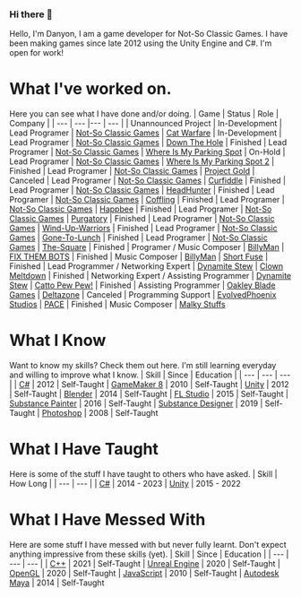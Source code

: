 ### Hi there 👋
Hello, I'm Danyon, I am a game developer for Not-So Classic Games. I have been making games since late 2012 using the Unity Engine and C#.
I'm open for work!

# What I've worked on.
Here you can see what I have done and/or doing.
| Game | Status | Role | Company |
| --- | --- |--- | --- |
| Unannounced Project | In-Development | Lead Programer | [Not-So Classic Games](https://www.notsoclassicgames.com/)
| [Cat Warfare](https://store.steampowered.com/app/923370/Cat_Warfare/) | In-Development | Lead Programer | [Not-So Classic Games](https://www.notsoclassicgames.com/)
| [Down The Hole](https://store.steampowered.com/app/1260160/Down_The_Hole/) | Finished | Lead Programer | [Not-So Classic Games](https://www.notsoclassicgames.com/)
| [Where Is My Parking Spot](https://store.steampowered.com/app/1631260/Where_Is_My_Parking_Spot__Parking_Reimagined) | On-Hold | Lead Programer | [Not-So Classic Games](https://www.notsoclassicgames.com/)
| [Where Is My Parking Spot 2](https://store.steampowered.com/app/1374400/Where_Is_My_Parking_Spot/) | Finished | Lead Programer | [Not-So Classic Games](https://www.notsoclassicgames.com/)
| [Project Gold](https://sonicboomcolt.itch.io/project-gold) | Canceled | Lead Programer | [Not-So Classic Games](https://www.notsoclassicgames.com/)
| [Curfiddle](https://sonicboomcolt.itch.io/curfiddle) | Finished | Lead Programer | [Not-So Classic Games](https://www.notsoclassicgames.com/)
| [HeadHunter](https://sonicboomcolt.itch.io/headhunter) | Finished | Lead Programer | [Not-So Classic Games](https://www.notsoclassicgames.com/)
| [Coffling](https://sonicboomcolt.itch.io/coffling) | Finished | Lead Programer | [Not-So Classic Games](https://www.notsoclassicgames.com/)
| [Happbee](https://sonicboomcolt.itch.io/happbee) | Finished | Lead Programer | [Not-So Classic Games](https://www.notsoclassicgames.com/)
| [Purgatory](https://sonicboomcolt.itch.io/purgatory) | Finished | Lead Programer | [Not-So Classic Games](https://www.notsoclassicgames.com/)
| [Wind-Up-Warriors](https://sonicboomcolt.itch.io/wind-up-warriors) | Finished | Lead Programer | [Not-So Classic Games](https://www.notsoclassicgames.com/)
| [Gone-To-Lunch](https://sonicboomcolt.itch.io/gone-to-lunch) | Finished | Lead Programer | [Not-So Classic Games](https://www.notsoclassicgames.com/)
| [The-Square](https://sonicboomcolt.itch.io/the-square) | Finished | Programer / Music Composer | [BillyMan](https://billyman.itch.io/)
| [FIX THEM BOTS](https://billyman.itch.io/fix-them-bots) | Finished | Music Composer | [BillyMan](https://billyman.itch.io/)
| [Short Fuse](https://dynamite-stew.itch.io/short-fuse) | Finished | Lead Programmer / Networking Expert | [Dynamite Stew](https://dynamite-stew.itch.io/)
| [Clown Meltdown](https://dynamite-stew.itch.io/clown-meltdown) | Finished | Networking Expert / Assisting Programmer | [Dynamite Stew](https://dynamite-stew.itch.io/)
| [Catto Pew Pew!](https://store.steampowered.com/app/2065330/Catto_Pew_Pew/) | Finished | Assisting Programmer | [Oakley Blade Games](https://oakleyblade.com/)
| [Deltazone](https://store.steampowered.com/app/2127310/Deltazone/) | Canceled | Programming Support | [EvolvedPhoenix Studios](https://twitter.com/EvolvedPhnixDev)
| [PACE](https://malkystuffs.itch.io/pace) | Finished | Music Composer | [Malky Stuffs](https://malkystuffs.itch.io/)

# What I Know
Want to know my skills? Check them out here. I'm still learning everyday and willing to improve what I know.
| Skill | Since | Education |
| --- | --- | --- |
| [C#](https://en.wikipedia.org/wiki/C_Sharp_(programming_language)) | 2012 | Self-Taught
| [GameMaker 8](https://gamemaker.io/en) | 2010 | Self-Taught
| [Unity](https://unity.com/) | 2012 | Self-Taught
| [Blender](https://www.blender.org/) | 2014 | Self-Taught
| [FL Studio](https://www.image-line.com/) | 2015 | Self-Taught
| [Substance Painter](https://www.adobe.com/products/substance3d-painter.html) | 2016 | Self-Taught
| [Substance Designer](https://www.adobe.com/products/substance3d-designer.html) | 2019 | Self-Taught
| [Photoshop](https://www.adobe.com/products/photoshop.html) | 2008 | Self-Taught

# What I Have Taught
Here is some of the stuff I have taught to others who have asked.
| Skill | How Long |
| --- | --- |
| [C#](https://en.wikipedia.org/wiki/C_Sharp_(programming_language)) | 2014 - 2023
| [Unity](https://unity.com/) | 2015 - 2022

# What I Have Messed With
Here are some stuff I have messed with but never fully learnt. Don't expect anything impressive from these skills (yet).
| Skill | Since | Education |
| --- | --- | --- |
| [C++](https://en.wikipedia.org/wiki/C%2B%2B) | 2021 | Self-Taught
| [Unreal Engine](https://www.unrealengine.com/en-US) | 2020 | Self-Taught
| [OpenGL](https://www.opengl.org/) | 2020 | Self-Taught
| [JavaScript](https://www.javascript.com/) | 2010 | Self-Taught
| [Autodesk Maya](https://www.autodesk.com/products/maya/overview?term=1-YEAR&tab=subscription) | 2014 | Self-Taught
